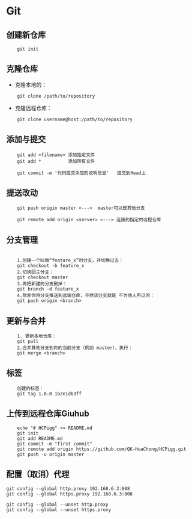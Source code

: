 # Git

## 创建新仓库

```git
    git init
```

## 克隆仓库

* 克隆本地的：

```git
    git clone /path/to/repository
```

* 克隆远程仓库：

```git
    git clone username@host:/path/to/repository
```

## 添加与提交

```git
    git add <filename> 添加指定文件
    git add *          添加所有文件

    git commit -m '代码提交添加的说明信息'   提交到Head上
```

## 提送改动

```git
    git push origin master <--->  master可以是其他分支

    git remote add origin <server> <---> 连接到指定的远程仓库
```

## 分支管理

```git

    1.创建一个叫做“feature_x”的分支，并切换过去：
    git checkout -b feature_x
    2.切换回主分支：
    git checkout master
    3.再把新建的分支删掉：
    git branch -d feature_x
    4.除非你将分支推送到远端仓库，不然该分支就是 不为他人所见的：
    git push origin <branch>
```

## 更新与合并

```git
    1. 更新本地仓库：
    git pull
    2.合并其他分支到你的当前分支（例如 master），执行：
    git merge <branch>
```

## 标签

```git
    创建的标签：
    git tag 1.0.0 1b2e1d63ff
```

## 上传到远程仓库Giuhub

```git
    echo "# HCPigg" >> README.md
    git init
    git add README.md
    git commit -m "first commit"
    git remote add origin https://github.com/QK-HuaChong/HCPigg.git
    git push -u origin master
```

## 配置（取消）代理

```git
git config --global http.proxy 192.168.6.3:808
git config --global https.proxy 192.168.6.3:808

git config --global --unset http.proxy
git config --global --unset https.proxy

```
